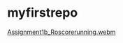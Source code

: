 # myfirstrepo
[Assignment1b_Roscorerunning.webm](https://user-images.githubusercontent.com/123539412/214541875-a2d5dac5-f505-4eb2-9a04-cb5d4c5fb525.webm)
